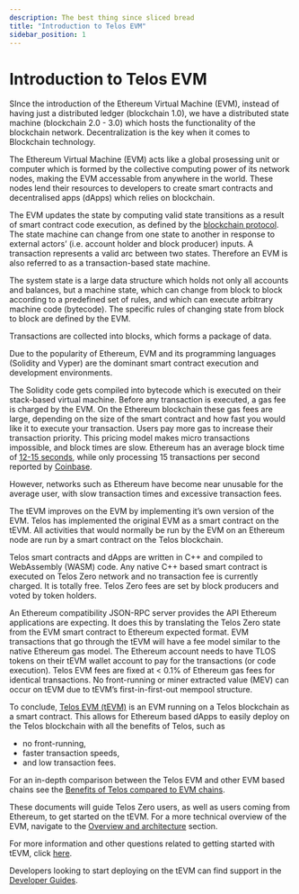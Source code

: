 ```yaml
---
description: The best thing since sliced bread
title: "Introduction to Telos EVM"
sidebar_position: 1
---
```


# Introduction to Telos EVM

SInce the introduction of the Ethereum Virtual Machine (EVM), instead of having just a distributed ledger (blockchain 1.0), we have a distributed state machine (blockchain 2.0 - 3.0) which hosts the functionality of the blockchain network. Decentralization is the key when it comes to Blockchain technology.&#x20;

The Ethereum Virtual Machine (EVM) acts like a global prosessing unit or computer which is formed by the collective computing power of its network nodes, making the EVM accessable from anywhere in the world. These nodes lend their resources to developers to create smart contracts and decentralised apps (dApps) which relies on blockchain.

The EVM updates the state by computing valid state transitions as a result of smart contract code execution, as defined by the [blockchain protocol](https://github.com/ethereumbook/ethereumbook/blob/develop/13evm.asciidoc). The state machine can change from one state to another in response to external actors’ (i.e. account holder and block producer) inputs. A transaction represents a valid arc between two states. Therefore an EVM is also referred to as a transaction-based state machine.

The system state is a large data structure which holds not only all accounts and balances, but a machine state, which can change from block to block according to a predefined set of rules, and which can execute arbitrary machine code (bytecode). The specific rules of changing state from block to block are defined by the EVM.

Transactions are collected into blocks, which forms a package of data.

Due to the popularity of Ethereum, EVM and its programming languages (Solidity and Vyper) are the dominant smart contract execution and development environments.&#x20;

The Solidity code gets compiled into bytecode which is executed on their stack-based virtual machine. Before any transaction is executed, a gas fee is charged by the EVM. On the Ethereum blockchain these gas fees are large, depending on the size of the smart contract and how fast you would like it to execute your transaction. Users pay more gas to increase their transaction priority. This pricing model makes micro transactions impossible, and block times are slow. Ethereum has an average block time of [12-15 seconds](https://ethereum.org/en/developers/docs/blocks/#:\~:text=In%20Ethereum%2C%20the%20average%20block,is%20evaluated%20after%20each%20block), while only processing 15 transactions per second reported by [Coinbase](https://ca.finance.yahoo.com/news/ethereum-100-000-transactions-per-183200856.html#:\~:text=Too%20few%20transactions%20per%20second,times%20and%20high%20gas%20fees).

However, networks such as Ethereum have become near unusable for the average user, with slow transaction times and excessive transaction fees.

The tEVM improves on the EVM by implementing it’s own version of the EVM. Telos has implemented the original EVM as a smart contract on the tEVM. All activities that would normally be run by the EVM on an Ethereum node are run by a smart contract on the Telos blockchain.&#x20;

Telos smart contracts and dApps are written in C++ and compiled to WebAssembly (WASM) code. Any native C++ based smart contract is executed on Telos Zero network and no transaction fee is currently charged. It is totally free. Telos Zero fees are set by block producers and voted by token holders.

An Ethereum compatibility JSON-RPC server provides the API Ethereum applications are expecting. It does this by translating the Telos Zero state from the EVM smart contract to Ethereum expected format. EVM transactions that go through the tEVM will have a fee model similar to the native Ethereum gas model. The Ethereum account needs to have TLOS tokens on their tEVM wallet account to pay for the transactions (or code execution). Telos EVM fees are fixed at < 0.1% of Ethereum gas fees for identical transactions. No front-running or miner extracted value (MEV) can occur on tEVM due to tEVM’s first-in-first-out mempool structure.

To conclude, [Telos EVM (tEVM)](https://www.telos.net/evm) is an EVM running on a Telos blockchain as a smart contract. This allows for Ethereum based dApps to easily deploy on the Telos blockchain with all the benefits of Telos, such as

* no front-running,&#x20;
* faster transaction speeds,&#x20;
* and low transaction fees.&#x20;

For an in-depth comparison between the Telos EVM and other EVM based chains see the [Benefits of Telos compared to EVM chains](./why-telos.md).

These documents will guide Telos Zero users, as well as users coming from Ethereum, to get started on the tEVM. For a more technical overview of the EVM, navigate to the [Overview and architecture](./overview-and-architecture.md) section.&#x20;


For more information and other questions related to getting started with tEVM, click [here](https://help.telos.net).

Developers looking to start deploying on the tEVM can find support in the [Developer Guides](launch-dapp-on-tEVM).


